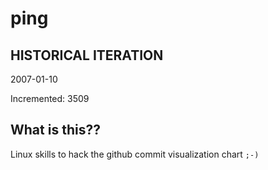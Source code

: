 # ping

## HISTORICAL ITERATION
2007-01-10

Incremented: 3509

## What is this?? 
Linux skills to hack the github commit visualization chart `;-)`
